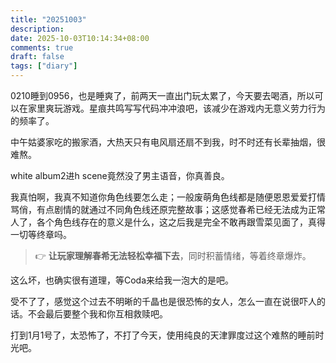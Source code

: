 ```yaml
---
title: "20251003"
description: 
date: 2025-10-03T10:14:34+08:00
comments: true
draft: false
tags: ["diary"]
---
```

0210睡到0956，也是睡爽了，前两天一直出门玩太累了，今天要去喝酒，所以可以在家里爽玩游戏。星痕共鸣写写代码冲冲浪吧，该减少在游戏内无意义劳力行为的频率了。

中午姑婆家吃的搬家酒，大热天只有电风扇还扇不到我，时不时还有长辈抽烟，很难熬。

white album2进h scene竟然没了男主语音，你真善良。

我真怕啊，我真不知道你角色线要怎么走；一般废萌角色线都是随便恩恩爱爱打情骂俏，有点剧情的就通过不同角色线还原完整故事；这感觉春希已经无法成为正常人了，各个角色线存在的意义是什么，这之后我是完全不敢再跟雪菜见面了，真得一切等终章吗。

> 👉 **让玩家理解春希无法轻松幸福下去**，同时积蓄情绪，等着终章爆炸。

这么坏，也确实很有道理，等Coda来给我一泡大的是吧。

受不了了，感觉这个过去不明晰的千晶也是很恐怖的女人，怎么一直在说很吓人的话。不会最后要整个我和你互相救赎吧。

打到1月1号了，太恐怖了，不打了今天，使用纯良的天津罪度过这个难熬的睡前时光吧。


